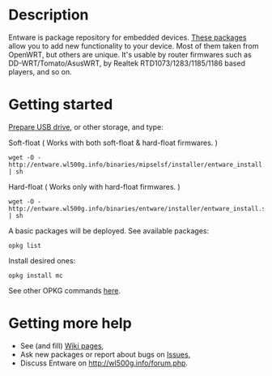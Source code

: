 # Description

Entware is package repository for embedded devices. [These packages](http://entware.wl500g.info/binaries/entware/Packages.html) allow you to add new functionality to your device. Most of them taken from OpenWRT, but others are unique. It's usable by router firmwares such as DD-WRT/Tomato/AsusWRT, by Realtek RTD1073/1283/1185/1186 based players, and so on. 

# Getting started

[Prepare USB drive](https://github.com/Entware/entware/wiki/USB-Storage-setup), or other storage, and type:

Soft-float ( Works with both soft-float & hard-float firmwares. )
```
wget -O - http://entware.wl500g.info/binaries/mipselsf/installer/entware_install.sh | sh
```
Hard-float ( Works only with hard-float firmwares. )
```
wget -O - http://entware.wl500g.info/binaries/entware/installer/entware_install.sh | sh
```
A basic packages will be deployed. See available packages:
```
opkg list
```
Install desired ones:
```
opkg install mc
```
See other OPKG commands [here](http://wiki.openwrt.org/doc/techref/opkg).

# Getting more help

* See (and fill) [Wiki pages](https://github.com/Entware/entware/wiki/_pages),
* Ask new packages or report about bugs on [Issues](https://github.com/Entware/entware/issues),
* Discuss Entware on http://wl500g.info/forum.php.
